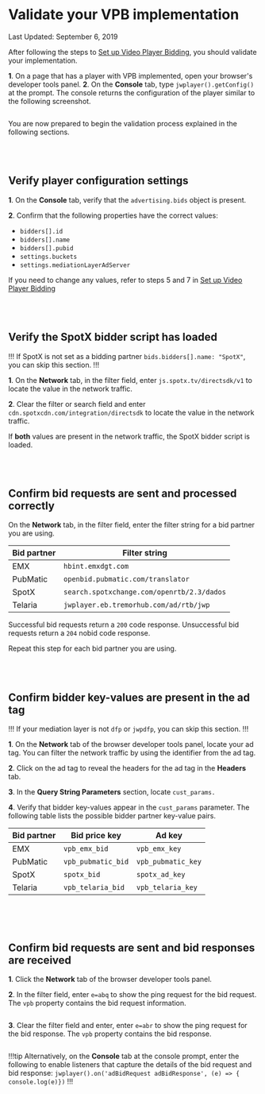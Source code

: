 # Validate your VPB implementation

Last Updated: September 6, 2019

After following the steps to [Set up Video Player Bidding](../advertising/set-up-video-player-bidding), you should validate your implementation. 

**1**. On a page that has a player with VPB implemented, open your browser's developer tools panel. 
**2**. On the **Console** tab, type `jwplayer().getConfig()` at the prompt. The console returns the configuration of the player similar to the following screenshot.

![]()

You are now prepared to begin the validation process explained in the following sections.

<br />
<br />

## Verify player configuration settings

**1**. On the **Console** tab, verify that the `advertising.bids` object is present.

**2**. Confirm that the following properties have the correct values:

* `bidders[].id`
* `bidders[].name`
* `bidders[].pubid`
* `settings.buckets`
* `settings.mediationLayerAdServer`

If you need to change any values, refer to steps 5 and 7 in [Set up Video Player Bidding]((../advertising/set-up-video-player-bidding)) 

<br />
<br />

## Verify the SpotX bidder script has loaded

!!!
If SpotX is not set as a bidding partner `bids.bidders[].name: "SpotX"`, you can skip this section.
!!!

**1**. On the **Network** tab, in the filter field, enter `js.spotx.tv/directsdk/v1` to locate the value in the network traffic.

**2**. Clear the filter or search field and enter `cdn.spotxcdn.com/integration/directsdk` to locate the value in the network traffic.

If **both** values are present in the network traffic, the SpotX bidder script is loaded.

<br />
<br />

## Confirm bid requests are sent and processed correctly

On the **Network** tab, in the filter field, enter the filter string for a bid partner you are using.

| Bid partner | Filter string |
| --- | --- |
| EMX | `hbint.emxdgt.com` |
| PubMatic | `openbid.pubmatic.com/translator` |
| SpotX | `search.spotxchange.com/openrtb/2.3/dados` |
| Telaria | `jwplayer.eb.tremorhub.com/ad/rtb/jwp` |

Successful bid requests return a `200` code response. Unsuccessful bid requests return a `204` nobid code response.

Repeat this step for each bid partner you are using.

<br />
<br />

## Confirm bidder key-values are present in the ad tag

!!!
If your mediation layer is not `dfp` or `jwpdfp`, you can skip this section.
!!!

**1**. On the **Network** tab of the browser developer tools panel, locate your ad tag. You can filter the network traffic by using the identifier from the ad tag.

**2**. Click on the ad tag to reveal the headers for the ad tag in the **Headers** tab.

**3**. In the **Query String Parameters** section, locate `cust_params.`

**4**. Verify that bidder key-values appear in the `cust_params` parameter. The following table lists the possible bidder partner key-value pairs.

| Bid partner | Bid price key | Ad key |
| --- | --- | -- |
| EMX | `vpb_emx_bid` | `vpb_emx_key` |
| PubMatic | `vpb_pubmatic_bid` | `vpb_pubmatic_key` |
| SpotX | `spotx_bid` | `spotx_ad_key` |
| Telaria | `vpb_telaria_bid` | `vpb_telaria_key` |

![]()

<br />
<br />

## Confirm bid requests are sent and bid responses are received

**1**. Click the **Network** tab of the browser developer tools panel.

**2**. In the filter field, enter `e=abq` to show the ping request for the bid request. The `vpb` property contains the bid request information.

![]()

**3**. Clear the filter field and enter, enter `e=abr` to show the ping request for the bid response. The `vpb` property contains the bid response.

![]()

!!!tip
Alternatively, on the **Console** tab at the console prompt, enter the following to enable listeners that capture the details of the bid request and bid response: `jwplayer().on('adBidRequest adBidResponse', (e) => { console.log(e)})`
!!!